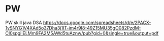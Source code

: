 # PW
PW skill java DSA 
https://docs.google.com/spreadsheets/d/e/2PACX-1vSNYG1V4XAd5o37Dha3j1IT-im4r9I8-49Z15MU35gO082PzdM-CI0spgiIELMm9FA2M5AWd5tuAznw/pub?gid=0&single=true&output=pdf


